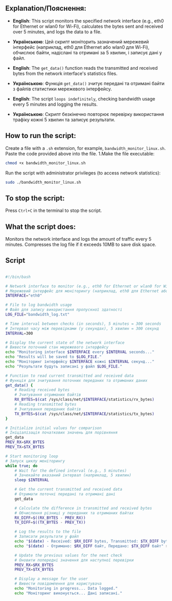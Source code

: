 ## Explanation/Пояснення:

- **English**: This script monitors the specified network interface (e.g., eth0 for Ethernet or wlan0 for Wi-Fi), calculates the bytes sent and received over 5 minutes, and logs the data to a file.
- **Українською**: Цей скрипт моніторить зазначений мережевий інтерфейс (наприклад, eth0 для Ethernet або wlan0 для Wi-Fi), обчислює байти, надіслані та отримані за 5 хвилин, і записує дані у файл.

- **English**: The ```get_data()``` function reads the transmitted and received bytes from the network interface's statistics files.
- **Українською**: Функція ```get_data()``` зчитує передані та отримані байти з файлів статистики мережевого інтерфейсу.

- **English**: The script ```loops indefinitely```, checking bandwidth usage every 5 minutes and logging the results.
- **Українською**: Скрипт безкінечно повторює перевірку використання трафіку кожні 5 хвилин та записує результати.

## How to run the script:
Create a file with a ```.sh``` extension, for example, ```bandwidth_monitor_linux.sh```.
Paste the code provided above into the file.
1.Make the file executable:

```bash
chmod +x bandwidth_monitor_linux.sh
```

Run the script with administrator privileges (to access network statistics):

```bash
sudo ./bandwidth_monitor_linux.sh
```
## To stop the script:
Press ```Ctrl+C``` in the terminal to stop the script.

## What the script does:
Monitors the network interface and logs the amount of traffic every 5 minutes.
Compresses the log file if it exceeds 10MB to save disk space.

## Script

```bash

#!/bin/bash

# Network interface to monitor (e.g., eth0 for Ethernet or wlan0 for Wi-Fi)
# Мережевий інтерфейс для моніторингу (наприклад, eth0 для Ethernet або wlan0 для Wi-Fi)
INTERFACE="eth0"

# File to log bandwidth usage
# Файл для запису використання пропускної здатності
LOG_FILE="bandwidth_log.txt"

# Time interval between checks (in seconds), 5 minutes = 300 seconds
# Інтервал часу між перевірками (у секундах), 5 хвилин = 300 секунд
INTERVAL=300

# Display the current state of the network interface
# Вивести поточний стан мережевого інтерфейсу
echo "Monitoring interface $INTERFACE every $INTERVAL seconds..."
echo "Results will be saved to $LOG_FILE."
echo "Моніторинг інтерфейсу $INTERFACE кожні $INTERVAL секунд..."
echo "Результати будуть записані у файл $LOG_FILE."

# Function to read current transmitted and received data
# Функція для зчитування поточних переданих та отриманих даних
get_data() {
    # Reading received bytes
    # Зчитування отриманих байтів
    RX_BYTES=$(cat /sys/class/net/$INTERFACE/statistics/rx_bytes)  
    # Reading transmitted bytes
    # Зчитування переданих байтів
    TX_BYTES=$(cat /sys/class/net/$INTERFACE/statistics/tx_bytes)  
}

# Initialize initial values for comparison
# Ініціалізація початкових значень для порівняння
get_data
PREV_RX=$RX_BYTES
PREV_TX=$TX_BYTES

# Start monitoring loop
# Запуск циклу моніторингу
while true; do
    # Wait for the defined interval (e.g., 5 minutes)
    # Зачекайте вказаний інтервал (наприклад, 5 хвилин)
    sleep $INTERVAL

    # Get the current transmitted and received data
    # Отримати поточні передані та отримані дані
    get_data

    # Calculate the difference in transmitted and received bytes
    # Обчислення різниці у переданих та отриманих байтах
    RX_DIFF=$((RX_BYTES - PREV_RX))  
    TX_DIFF=$((TX_BYTES - PREV_TX))  

    # Log the results to the file
    # Записати результати у файл
    echo "$(date) - Received: $RX_DIFF bytes, Transmitted: $TX_DIFF bytes" >> "$LOG_FILE"
    echo "$(date) - Отримано: $RX_DIFF байт, Передано: $TX_DIFF байт" >> "$LOG_FILE"

    # Update the previous values for the next check
    # Оновити попередні значення для наступної перевірки
    PREV_RX=$RX_BYTES
    PREV_TX=$TX_BYTES

    # Display a message for the user
    # Вивести повідомлення для користувача
    echo "Monitoring in progress... Data logged."
    echo "Моніторинг виконується... Дані записані."

````
